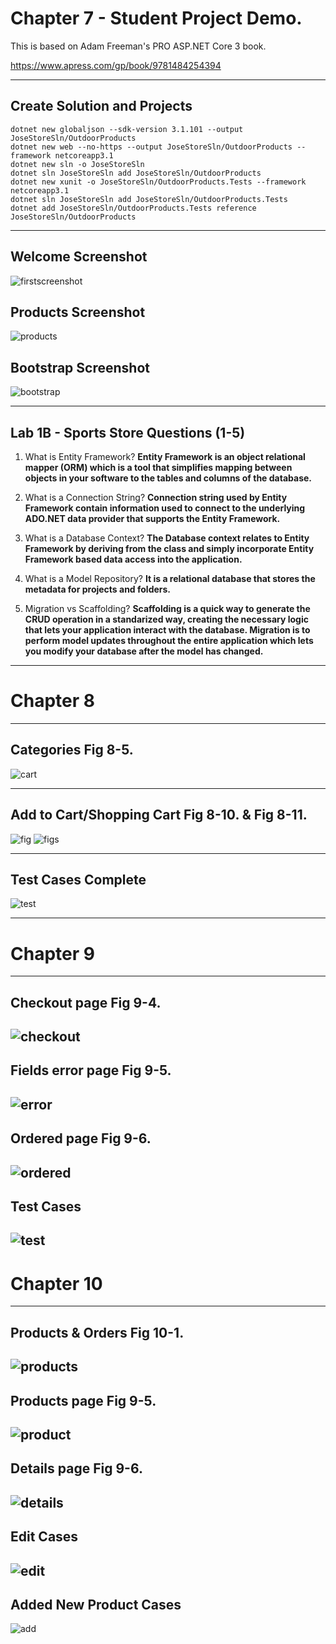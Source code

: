 # Chapter 7 - Student Project Demo.
This is based on Adam Freeman's PRO ASP.NET Core 3 book. 

https://www.apress.com/gp/book/9781484254394

---

## Create Solution and Projects

    dotnet new globaljson --sdk-version 3.1.101 --output JoseStoreSln/OutdoorProducts  
    dotnet new web --no-https --output JoseStoreSln/OutdoorProducts --framework netcoreapp3.1
    dotnet new sln -o JoseStoreSln  
    dotnet sln JoseStoreSln add JoseStoreSln/OutdoorProducts   
    dotnet new xunit -o JoseStoreSln/OutdoorProducts.Tests --framework netcoreapp3.1  
    dotnet sln JoseStoreSln add JoseStoreSln/OutdoorProducts.Tests   
    dotnet add JoseStoreSln/OutdoorProducts.Tests reference JoseStoreSln/OutdoorProducts 
  
  ---
  
  ## Welcome Screenshot
  ![firstscreenshot](https://github.com/josesison1/JoseStoreSln/blob/master/Sports%20Store%20Screenshots/WelcomeScreen.PNG)
  
  ## Products Screenshot
  ![products](https://github.com/josesison1/JoseStoreSln/blob/master/Sports%20Store%20Screenshots/Products.PNG)

  ## Bootstrap Screenshot
  ![bootstrap](https://github.com/josesison1/JoseStoreSln/blob/master/Sports%20Store%20Screenshots/bootstrap.PNG)
  
---

  ## Lab 1B - Sports Store Questions (1-5)
1. What is Entity Framework?
__Entity Framework is an object relational mapper (ORM) which is a tool that simplifies mapping between objects in your software to the tables and columns of the database.__

2. What is a Connection String?
__Connection string used by Entity Framework contain information used to connect to the underlying ADO.NET data provider that supports the Entity Framework.__

3. What is a Database Context?
__The Database context relates to Entity Framework by deriving from the class and simply incorporate Entity Framework based data access into the application.__

4. What is a Model Repository?
__It is a relational database that stores the metadata for projects and folders.__

5. Migration vs Scaffolding?
__Scaffolding is a quick way to generate the CRUD operation in a standarized way, creating the necessary logic that lets your application interact with the database. Migration is to perform model updates throughout the entire application which lets you modify your database after the model has changed.__

---

# Chapter 8 
---
## Categories Fig 8-5.
  ![cart](https://github.com/josesison1/JoseStoreSln/blob/master/Chapter%208%20Screenshot/categories%208-5.PNG)

---
## Add to Cart/Shopping Cart Fig 8-10. & Fig 8-11.
  ![fig](https://github.com/josesison1/JoseStoreSln/blob/master/Chapter%208%20Screenshot/Add%20to%20cart%20button%208-10.PNG)
  ![figs](https://github.com/josesison1/JoseStoreSln/blob/master/Chapter%208%20Screenshot/8-11.PNG)

---
## Test Cases Complete
  ![test](https://github.com/josesison1/JoseStoreSln/blob/master/Chapter%208%20Screenshot/Finalized%20Test%20Cases.PNG)

---
# Chapter 9
---
##  Checkout page Fig 9-4.
  ![checkout](https://github.com/josesison1/JoseStoreSln/blob/master/Chapter%209%20Screenshot/Checkout%20fig%209-4.PNG)
  ---
##  Fields error page Fig 9-5.
  ![error](https://github.com/josesison1/JoseStoreSln/blob/master/Chapter%209%20Screenshot/ErrorCheckOutMessage%20fig%209-5.PNG)
  ---
##  Ordered page Fig 9-6.
  ![ordered](https://github.com/josesison1/JoseStoreSln/blob/master/Chapter%209%20Screenshot/Ordered%20fig%209-6.PNG)
---
## Test Cases
  ![test](https://github.com/josesison1/JoseStoreSln/blob/master/Chapter%209%20Screenshot/test%20cases.PNG)
---

# Chapter 10
---
##  Products & Orders Fig 10-1.
  ![products](https://github.com/josesison1/JoseStoreSln/blob/master/Ch10%20Screenshots/ch10%20fig%2010-1.PNG)
  ---
##  Products page Fig 9-5.
  ![product](https://github.com/josesison1/JoseStoreSln/blob/master/Ch10%20Screenshots/CH10%20FIG%2010.5.PNG)
  ---
##  Details page Fig 9-6.
  ![details](https://github.com/josesison1/JoseStoreSln/blob/master/Ch10%20Screenshots/ch%2010%20fig%2010.6.PNG)
---
## Edit Cases
  ![edit](https://github.com/josesison1/JoseStoreSln/blob/master/Ch10%20Screenshots/ch10%20fig%2010.8.PNG)
  ---
## Added New Product Cases
  ![add](https://github.com/josesison1/JoseStoreSln/blob/master/Ch10%20Screenshots/ch10%20fig%2010-9.PNG)

